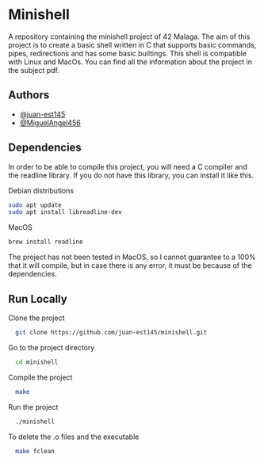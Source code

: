 # Minishell

A repository containing the minishell project of 42 Malaga. The aim of this project is to create a basic shell written in C that supports basic commands, pipes, redirections and has some basic builtings. This shell is compatible with Linux and MacOs. You can find all the information about the project in the subject pdf.

## Authors

- [@juan-est145](https://www.github.com/juan-est145)
- [@MiguelAngel456](https://www.github.com/MiguelAngel456)

## Dependencies
In order to be able to compile this project, you will need a C compiler and the readline library. If you do not have this library, you can install it like this.

Debian distributions
```bash
sudo apt update
sudo apt install libreadline-dev 
```
MacOS
```bash
brew install readline
```

The project has not been tested in MacOS, so I cannot guarantee to a 100% that it will compile, but in case there is any error, it must be because of the dependencies.

## Run Locally

Clone the project

```bash
  git clone https://github.com/juan-est145/minishell.git
```

Go to the project directory

```bash
  cd minishell
```

Compile the project
```bash
  make
```

Run the project
```bash
  ./minishell
```

To delete the .o files and the executable
```bash
  make fclean
```